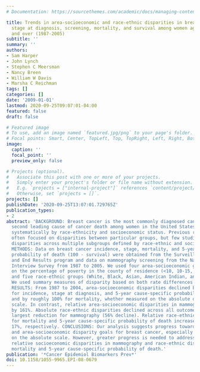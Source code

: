 ```yaml
---
# Documentation: https://sourcethemes.com/academic/docs/managing-content/

title: Trends in area-socioeconomic and race-ethnic disparities in breast cancer incidence,
  stage at diagnosis, screening, mortality, and survival among women ages 50 years
  and over (1987-2005)
subtitle: ''
summary: ''
authors:
- Sam Harper
- John Lynch
- Stephen C Meersman
- Nancy Breen
- William W Davis
- Marsha C Reichman
tags: []
categories: []
date: '2009-01-01'
lastmod: 2020-09-25T09:07:01-04:00
featured: false
draft: false

# Featured image
# To use, add an image named `featured.jpg/png` to your page's folder.
# Focal points: Smart, Center, TopLeft, Top, TopRight, Left, Right, BottomLeft, Bottom, BottomRight.
image:
  caption: ''
  focal_point: ''
  preview_only: false

# Projects (optional).
#   Associate this post with one or more of your projects.
#   Simply enter your project's folder or file name without extension.
#   E.g. `projects = ["internal-project"]` references `content/project/deep-learning/index.md`.
#   Otherwise, set `projects = []`.
projects: []
publishDate: '2020-09-25T13:07:01.729765Z'
publication_types:
- 2
abstract: 'BACKGROUND: Breast cancer is the most commonly diagnosed cancer and the
  second leading cause of cancer death among women in the United States and varies
  systematically by race-ethnicity and socioeconomic status. Previous research has
  often focused on disparities between particular groups, but few studies have summarized
  disparities across multiple subgroups defined by race-ethnic and socioeconomic position.
  METHODS: Data on breast cancer incidence, stage, mortality, and 5-year cause-specific
  probability of death (100 - survival) were obtained from the Surveillance, Epidemiology,
  and End Results program and data on mammography screening from the National Health
  Interview Survey from 1987 to 2005. We used four area-socioeconomic groups based
  on the percentage of poverty in the county of residence (<10, 10-15, 15-20, +20%)
  and five race-ethnic groups (White, Black, Asian, American Indian, and Hispanic).
  We used summary measures of disparity based on both rate differences and rate ratios.
  RESULTS: From 1987 to 2004, area-socioeconomic disparities declined by 20% to 30%
  for incidence, stage at diagnosis, and 5-year cause-specific probability of death,
  and by roughly 100% for mortality, whether measured on the absolute or relative
  scale. In contrast, relative area-socioeconomic disparities in mammography use increased
  by 161%. Absolute race-ethnic disparities declined across all outcomes, with the
  largest reduction for mammography (56% decline). Relative race-ethnic disparities
  for mortality and 5-year cause-specific probability of death increased by 24% and
  17%, respectively. CONCLUSIONS: Our analysis suggests progress towards race-ethnic
  and area-socioeconomic disparity goals for breast cancer, especially when measured
  on the absolute scale. However, greater progress is needed to address increasing
  relative socioeconomic disparities in mammography and race-ethnic disparities in
  mortality and 5-year cause-specific probability of death.'
publication: '*Cancer Epidemiol Biomarkers Prev*'
doi: 10.1158/1055-9965.EPI-08-0679
---
```

